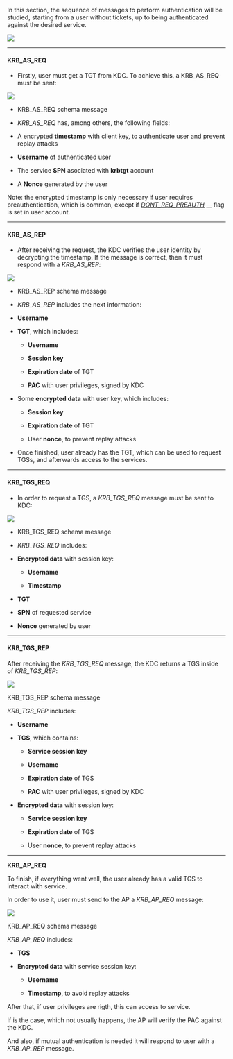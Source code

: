 In this section, the sequence of messages to perform authentication will be studied, starting from a user without tickets, up to being authenticated against the desired service.

![](https://1517081779-files.gitbook.io/~/files/v0/b/gitbook-legacy-files/o/assets%2F-L_2uGJGU7AVNRcqRvEi%2F-M0d9k8nGTCsRCXEJeVB%2F-M0dzvYmaBEj2OnLDaMp%2Fimage.png?alt=media&token=4f7bb9c0-9376-4a24-b42b-8062aa5cdc71)

---

#### **KRB_AS_REQ**

- Firstly, user must get a TGT from KDC. To achieve this, a KRB_AS_REQ must be sent:

![](https://1517081779-files.gitbook.io/~/files/v0/b/gitbook-legacy-files/o/assets%2F-L_2uGJGU7AVNRcqRvEi%2F-M0d9k8nGTCsRCXEJeVB%2F-M0e-1b8kS6dP9n3rn5O%2Fimage.png?alt=media&token=92108974-1076-4a74-8f11-524436010c54)

- KRB_AS_REQ schema message

- _KRB_AS_REQ_ has, among others, the following fields:

- A encrypted **timestamp** with client key, to authenticate user and prevent replay attacks
    
- **Username** of authenticated user
    
- The service **SPN** asociated with **krbtgt** account
    
- A **Nonce** generated by the user

Note: the encrypted timestamp is only necessary if user requires preauthentication, which is common, except if [_DONT_REQ_PREAUTH_](https://support.microsoft.com/en-us/help/305144/how-to-use-the-useraccountcontrol-flags-to-manipulate-user-account-pro) __ flag is set in user account.

---
#### **KRB_AS_REP**

- After receiving the request, the KDC verifies the user identity by decrypting the timestamp. If the message is correct, then it must respond with a _KRB_AS_REP_:

![](https://1517081779-files.gitbook.io/~/files/v0/b/gitbook-legacy-files/o/assets%2F-L_2uGJGU7AVNRcqRvEi%2F-M0d9k8nGTCsRCXEJeVB%2F-M0e-5I3O9nITZ1CZAEN%2Fimage.png?alt=media&token=630aab22-ebde-4ef4-9421-c9f73f416c7e)

- KRB_AS_REP schema message

- _KRB_AS_REP_ includes the next information:

- **Username**
    
- **TGT**, which includes:
    
    - **Username**
        
    
    - **Session key**
        
    
    - **Expiration date** of TGT
        
    
    - **PAC** with user privileges, signed by KDC
        
    
- Some **encrypted data** with user key, which includes:
    
    - **Session key**
        
    
    - **Expiration date** of TGT
        
    
    - User **nonce**, to prevent replay attacks

- Once finished, user already has the TGT, which can be used to request TGSs, and afterwards access to the services.

---
#### **KRB_TGS_REQ**

- In order to request a TGS, a _KRB_TGS_REQ_ message must be sent to KDC:

![](https://1517081779-files.gitbook.io/~/files/v0/b/gitbook-legacy-files/o/assets%2F-L_2uGJGU7AVNRcqRvEi%2F-M0d9k8nGTCsRCXEJeVB%2F-M0e-BZB6eqQ1eLxzRc0%2Fimage.png?alt=media&token=6e22cab6-df52-4aaa-99d4-32c203a4117c)

- KRB_TGS_REQ schema message

- _KRB_TGS_REQ_ includes:

- **Encrypted data** with session key:
    
    - **Username**
        
    
    - **Timestamp**
        
    

- **TGT**
    

- **SPN** of requested service
    

- **Nonce** generated by user
    

---
#### **KRB_TGS_REP**

After receiving the _KRB_TGS_REQ_ message, the KDC returns a TGS inside of _KRB_TGS_REP_:

![](https://1517081779-files.gitbook.io/~/files/v0/b/gitbook-legacy-files/o/assets%2F-L_2uGJGU7AVNRcqRvEi%2F-M0d9k8nGTCsRCXEJeVB%2F-M0e-EoFuzOOIUHv_lpe%2Fimage.png?alt=media&token=f6c3e3b9-98e7-4a5f-9ddc-14cbbdb4cbcd)

KRB_TGS_REP schema message

_KRB_TGS_REP_ includes:

- **Username**
    

- **TGS**, which contains:
    
    - **Service session key**
        
    
    - **Username**
        
    
    - **Expiration date** of TGS
        
    
    - **PAC** with user privileges, signed by KDC
        
    

- **Encrypted data** with session key:
    
    - **Service session key**
        
    
    - **Expiration date** of TGS
        
    
    - User **nonce**, to prevent replay attacks
        
    

---
**KRB_AP_REQ**

To finish, if everything went well, the user already has a valid TGS to interact with service. 

In order to use it, user must send to the AP a _KRB_AP_REQ_ message:

![](https://1517081779-files.gitbook.io/~/files/v0/b/gitbook-legacy-files/o/assets%2F-L_2uGJGU7AVNRcqRvEi%2F-M0d9k8nGTCsRCXEJeVB%2F-M0e-HNLgjUjH6ydH_V5%2Fimage.png?alt=media&token=979e0936-3c5a-4210-abc3-9e545b863b76)

KRB_AP_REQ schema message

_KRB_AP_REQ_ includes:

- **TGS**
    

- **Encrypted data** with service session key:
    
    - **Username**
        
    
    - **Timestamp**, to avoid replay attacks
        
    

After that, if user privileges are rigth, this can access to service. 

If is the case, which not usually happens, the AP will verify the PAC against the KDC. 

And also, if mutual authentication is needed it will respond to user with a _KRB_AP_REP_ message.